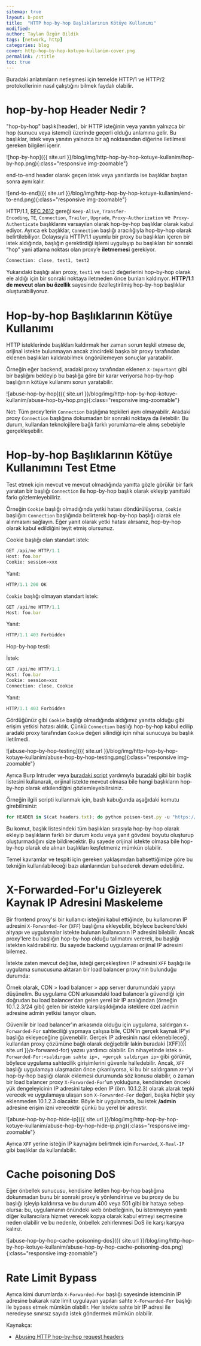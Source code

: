 ```yaml
---
sitemap: true
layout: b-post
title:  "HTTP hop-by-hop Başlıklarının Kötüye Kullanımı"
modified:
author: Taylan Özgür Bildik
tags: [network, http]
categories: blog 
cover: http-hop-by-hop-kotuye-kullanim-cover.png
permalink: /:title
toc: true
---
```


Buradaki anlatımların netleşmesi için temelde HTTP/1 ve HTTP/2 protokollerinin nasıl çalıştığını bilmek faydalı olabilir. 

# hop-by-hop Header Nedir ?

"hop-by-hop" başlık(header), bir HTTP isteğinin veya yanıtın yalnızca bir hop (sunucu veya istemci) üzerinde geçerli olduğu anlamına gelir. Bu başlıklar, istek veya yanıtın yalnızca bir ağ noktasından diğerine iletilmesi gereken bilgileri içerir. 

![hop-by-hop]({{ site.url }}/blog/img/http-hop-by-hop-kotuye-kullanim/hop-by-hop.png){:class="responsive img-zoomable"}

end-to-end header olarak geçen istek veya yanıtlarda ise başlıklar baştan sonra aynı kalır.

![end-to-end]({{ site.url }}/blog/img/http-hop-by-hop-kotuye-kullanim/end-to-end.png){:class="responsive img-zoomable"}

HTTP/1.1, [RFC 2612](https://tools.ietf.org/html/rfc2616#section-13.5.1) gereği `Keep-Alive`, `Transfer-Encoding`, `TE`, `Connection`, `Trailer`, `Upgrade`, `Proxy-Authorization` ve  `Proxy-Authenticate` başlıklarını varsayılan olarak hop-by-hop başlıklar olarak kabul ediyor. Ayrıca ek başlıklar, `Connection` başlığı aracılığıyla hop-by-hop olarak belirtilebiliyor.  Dolayısıyla HTTP/1.1 uyumlu bir proxy bu başlıkları içeren bir istek aldığında, başlığın gerektirdiği işlemi uygulayıp bu başlıkları bir sonraki “hop” yani atlama noktası olan proxy’e **iletmemesi** gerekiyor. 

```jsx
Connection: close, test1, test2
```

Yukarıdaki başlığı alan proxy, `test1` ve `test2` değerlerini hop-by-hop olarak ele aldığı için bir sonraki noktaya iletmeden önce bunları kaldırıyor. **HTTP/1.1 de mevcut olan bu özellik** sayesinde özelleştirilmiş hop-by-hop başlıklar oluşturabiliyoruz.

# Hop-by-hop Başlıklarının Kötüye Kullanımı

HTTP isteklerinde başlıkları kaldırmak her zaman sorun teşkil etmese de, orijinal istekte bulunmayan ancak zincirdeki başka bir proxy tarafından eklenen başlıkları kaldırabilmek öngörülemeyen sonuçlar yaratabilir. 

Örneğin eğer backend, aradaki proxy tarafından eklenen `X-Important` gibi bir başlığını bekleyip bu başlığa göre bir karar veriyorsa hop-by-hop başlığının kötüye kullanımı sorun yaratabilir.

![abuse-hop-by-hop]({{ site.url }}/blog/img/http-hop-by-hop-kotuye-kullanim/abuse-hop-by-hop.png){:class="responsive img-zoomable"}

Not: Tüm proxy’lerin `Connection` başlığına tepkileri aynı olmayabilir. Aradaki proxy `Connection` başlığına dokumadan bir sonraki noktaya da iletebilir. Bu durum, kullanılan teknolojilere bağlı farklı yorumlama-ele alınış sebebiyle gerçekleşebilir.

# Hop-by-hop Başlıklarının Kötüye Kullanımını Test Etme

Test etmek için mevcut ve mevcut olmadığında yanıtta gözle görülür bir fark yaratan bir başlığı `Connection` ile hop-by-hop başlık olarak ekleyip yanıttaki farkı gözlemleyebiliriz. 

Örneğin `Cookie` başlığı olmadığında yetki hatası döndürülüyorsa, `Cookie` başlığını `Connection` başlığında belirterek hop-by-hop başlığı olarak ele alınmasını sağlayın. Eğer yanıt olarak yetki hatası alırsanız, hop-by-hop olarak kabul edildiğini teyit etmiş olursunuz.

Cookie başlığı olan standart istek:

```jsx
GET /api/me HTTP/1.1
Host: foo.bar
Cookie: session=xxx
```

Yanıt:

```jsx
HTTP/1.1 200 OK
```

`Cookie` başlığı olmayan standart  istek:

```jsx
GET /api/me HTTP/1.1
Host: foo.bar
```

Yanıt:

```jsx
HTTP/1.1 403 Forbidden
```

Hop-by-hop testi:

İstek:

```jsx
GET /api/me HTTP/1.1
Host: foo.bar
Cookie: session=xxx
Connection: close, Cookie
```

Yanıt:

```jsx
HTTP/1.1 403 Forbidden
```

Gördüğünüz gibi `Cookie` başlığı olmadığında aldığımız yanıtta olduğu gibi erişim yetkisi hatası aldık. Çünkü `Connection` başlığı hop-by-hop kabul edilip aradaki proxy tarafından `Cookie` değeri silindiği için nihai sunucuya bu başlık iletilmedi.

![abuse-hop-by-hop-testing]({{ site.url }}/blog/img/http-hop-by-hop-kotuye-kullanim/abuse-hop-by-hop-testing.png){:class="responsive img-zoomable"}

Ayrıca Burp Intruder veya [buradaki script](https://gist.github.com/ndavison/298d11b3a77b97c908d63a345d3c624d) yardımıyla [buradaki](https://github.com/danielmiessler/SecLists/blob/master/Discovery/Web-Content/BurpSuite-ParamMiner/lowercase-headers) gibi bir başlık listesini kullanarak, orijinal istekte mevcut olmasa bile hangi başlıkların hop-by-hop olarak etkilendiğini gözlemleyebilirsiniz. 

Örneğin ilgili scripti kullanmak için, bash kabuğunda aşağıdaki komutu girebilirsiniz:

```jsx
for HEADER in $(cat headers.txt); do python poison-test.py -u "https://target" -x "$HEADER"; sleep 1; done
```

Bu komut, başlık listesindeki tüm başlıkları sırasıyla hop-by-hop olarak ekleyip başlıkların farklı bir durum kodu veya yanıt gövdesi boyutu oluşturup oluşturmadığını size bildirecektir. Bu sayede orijinal istekte olmasa bile hop-by-hop olarak ele alınan başlıkları keşfetmeniz mümkün olabilir. 

Temel kavramlar ve tespiti için gereken yaklaşımdan bahsettiğimize göre bu tekniğin kullanılabileceği bazı alanlarından bahsederek devam edebiliriz. 

# X-Forwarded-For'u Gizleyerek Kaynak IP Adresini Maskeleme

Bir frontend proxy'si bir kullanıcı isteğini kabul ettiğinde, bu kullanıcının IP adresini `X-Forwarded-For` (`XFF`) başlığına ekleyebilir, böylece backend’deki altyapı ve uygulamalar istekte bulunan kullanıcının IP adresini bilebilir. Ancak proxy'lere bu başlığın hop-by-hop olduğu talimatını vererek, bu başlığı istekten kaldırabiliriz. Bu sayede backend uygulaması orijinal IP adresini bilemez.

İstekte zaten mevcut değilse, isteği gerçekleştiren IP adresini `XFF` başlığı ile uygulama sunucusuna aktaran bir load balancer proxy’nin bulunduğu durumda:

Örnek olarak, CDN > load balancer > app server durumundaki yapıyı düşünelim. Bu uygulama CDN arkasındaki load balancer’a güvendiği için doğrudan bu load balancer’dan gelen yerel bir IP aralığından (örneğin 10.1.2.3/24 gibi) gelen bir istekle karşılaşıldığında isteklere özel /admin adresine admin yetkisi tanıyor olsun. 

Güvenilir bir load balancer'ın arkasında olduğu için uygulama, saldırgan `X-Forwarded-For` sahteciliği yapmaya çalışsa bile, CDN’in gerçek kaynak IP'yi başlığa ekleyeceğine güvenebilir. Gerçek IP adresinin nasıl eklenebileceği, kullanılan proxy çözümüne bağlı olarak değişebilir lakin buradaki [XFF]({{ site.url }}/x-forwared-for) yazısı yardımcı olabilir. En nihayetinde istek `X-Forwarded-For:<saldırgan sahte ip>, <gerçek saldırgan ip>` gibi görünür, böylece uygulama sahtecilik girişimlerini güvenle halledebilir. Ancak, `XFF` başlığı uygulamaya ulaşmadan önce çıkarılıyorsa, ki bu bir saldırganın `XFF`'yi hop-by-hop başlığı olarak eklemesi durumunda söz konusu olabilir, o zaman bir load balancer proxy  `X-Forwarded-For`'un yokluğuna, kendisinden önceki yük dengeleyicinin IP adresini talep eden IP (örn. 10.1.2.3) olarak alarak tepki verecek ve uygulamaya ulaşan son `X-Forwarded-For` değeri, başka hiçbir şey eklenmeden 10.1.2.3 olacaktır. Böyle bir uygulamada, bu istek **/admin** adresine erişim izni verecektir çünkü bu yerel bir adrestir.

![abuse-hop-by-hop-hide-ip]({{ site.url }}/blog/img/http-hop-by-hop-kotuye-kullanim/abuse-hop-by-hop-hide-ip.png){:class="responsive img-zoomable"}

Ayrıca `XFF` yerine isteğin IP kaynağını belirtmek için   `Forwarded`, `X-Real-IP` gibi başlıklar da kullanılabilir. 

# Cache poisoning DoS

Eğer önbellek sunucusu, kendisine iletilen hop-by-hop başlığına dokunmadan bunu bir sonraki proxy’e yönlendirirse ve bu proxy de bu başlığı işleyip kaldırırsa ve bu durum 400 veya 501 gibi bir hataya sebep olursa: bu, uygulamanın önündeki web önbelleğinin, bu istenmeyen yanıtı diğer kullanıcılara hizmet verecek kopya olarak kabul etmeyi seçmesine neden olabilir ve bu nedenle, önbellek zehirlenmesi DoS ile karşı karşıya kalırız.

![abuse-hop-by-hop-cache-poisoning-dos]({{ site.url }}/blog/img/http-hop-by-hop-kotuye-kullanim/abuse-hop-by-hop-cache-poisoning-dos.png){:class="responsive img-zoomable"}

# Rate Limit Bypass

Ayrıca kimi durumlarda `X-Forwarded-For` başlığı sayesinde istemcinin IP adresine bakarak rate limit uygulayan yapıları sahte `X-Forwarded-For` başlığı ile bypass etmek mümkün olabilir. Her istekte sahte bir IP adresi ile neredeyse sınırsız sayıda istek göndermek mümkün olabilir.

Kaynakça:

- [Abusing HTTP hop-by-hop request headers](https://nathandavison.com/blog/abusing-http-hop-by-hop-request-headers)